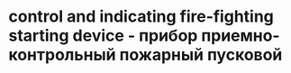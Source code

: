 # control and indicating fire-fighting starting device - прибор приемно-контрольный пожарный пусковой
